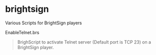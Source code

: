 # brightsign
Various Scripts for BrightSign players

EnableTelnet.brs
> BrighScript to activate Telnet server (Default port is TCP 23) on a BrightSign player.


